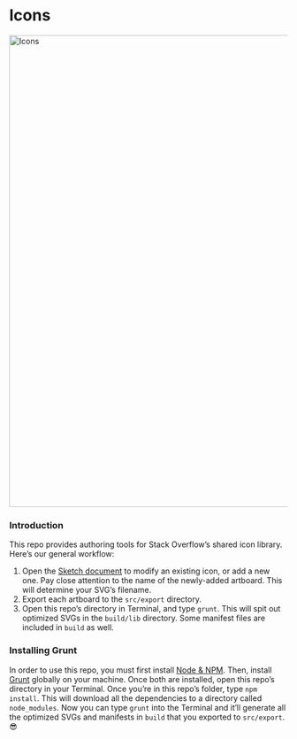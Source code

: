 # Icons

<img src="https://user-images.githubusercontent.com/1369864/45044111-c3871d00-b034-11e8-82b1-332d0f719cb2.png" width="628" height="853" alt="Icons">

### Introduction

This repo provides authoring tools for Stack Overflow’s shared icon library. Here’s our general workflow:

1. Open the [Sketch document](https://github.com/StackExchange/Stacks-Icons/blob/master/src/Icons.sketch) to modify an existing icon, or add a new one. Pay close attention to the name of the newly-added artboard. This will determine your SVG’s filename.
2. Export each artboard to the `src/export` directory.
3. Open this repo’s directory in Terminal, and type `grunt`. This will spit out optimized SVGs in the `build/lib` directory. Some manifest files are included in `build` as well.

### Installing Grunt

In order to use this repo, you must first install [Node & NPM](https://nodejs.org/en/download/). Then, install [Grunt](https://gruntjs.com/getting-started) globally on your machine. Once both are installed, open this repo’s directory in your Terminal. Once you’re in this repo’s folder, type `npm install`. This will download all the dependencies to a directory called `node_modules`. Now you can type `grunt` into the Terminal and it’ll generate all the optimized SVGs and manifests in `build` that you exported to `src/export`. 😎
